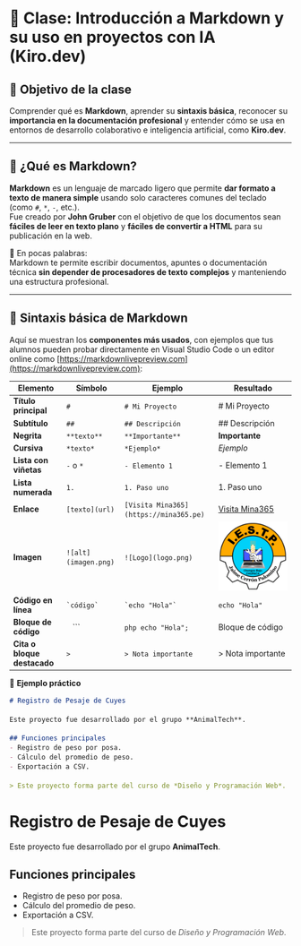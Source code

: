 # 📘 Clase: Introducción a Markdown y su uso en proyectos con IA (Kiro.dev)

## 🎯 Objetivo de la clase
Comprender qué es **Markdown**, aprender su **sintaxis básica**, reconocer su **importancia en la documentación profesional** y entender cómo se usa en entornos de desarrollo colaborativo e inteligencia artificial, como **Kiro.dev**.

---

## 🧠 ¿Qué es Markdown?

**Markdown** es un lenguaje de marcado ligero que permite **dar formato a texto de manera simple** usando solo caracteres comunes del teclado (como `#`, `*`, `-`, etc.).  
Fue creado por **John Gruber** con el objetivo de que los documentos sean **fáciles de leer en texto plano** y **fáciles de convertir a HTML** para su publicación en la web.

📌 En pocas palabras:  
Markdown te permite escribir documentos, apuntes o documentación técnica **sin depender de procesadores de texto complejos** y manteniendo una estructura profesional.

---

## 🧱 Sintaxis básica de Markdown

Aquí se muestran los **componentes más usados**, con ejemplos que tus alumnos pueden probar directamente en Visual Studio Code o un editor online como [https://markdownlivepreview.com](https://markdownlivepreview.com):

| Elemento | Símbolo | Ejemplo | Resultado |
|-----------|----------|----------|------------|
| **Título principal** | `#` | `# Mi Proyecto` | # Mi Proyecto |
| **Subtítulo** | `##` | `## Descripción` | ## Descripción |
| **Negrita** | `**texto**` | `**Importante**` | **Importante** |
| **Cursiva** | `*texto*` | `*Ejemplo*` | *Ejemplo* |
| **Lista con viñetas** | `-` o `*` | `- Elemento 1` | - Elemento 1 |
| **Lista numerada** | `1.` | `1. Paso uno` | 1. Paso uno |
| **Enlace** | `[texto](url)` | `[Visita Mina365](https://mina365.pe)` | [Visita Mina365](https://mina365.pe) |
| **Imagen** | `![alt](imagen.png)` | `![Logo](logo.png)` | ![Logo](logo.png) |
| **Código en línea** | `` `código` `` | `` `echo "Hola"` `` | `echo "Hola"` |
| **Bloque de código** | ``` ``` ``` | ```php echo "Hola"; ``` | Bloque de código |
| **Cita o bloque destacado** | `>` | `> Nota importante` | > Nota importante |

📘 **Ejemplo práctico**

```markdown
# Registro de Pesaje de Cuyes

Este proyecto fue desarrollado por el grupo **AnimalTech**.

## Funciones principales
- Registro de peso por posa.
- Cálculo del promedio de peso.
- Exportación a CSV.

> Este proyecto forma parte del curso de *Diseño y Programación Web*.
```
# Registro de Pesaje de Cuyes

Este proyecto fue desarrollado por el grupo **AnimalTech**.

## Funciones principales
- Registro de peso por posa.
- Cálculo del promedio de peso.
- Exportación a CSV.

> Este proyecto forma parte del curso de *Diseño y Programación Web*.
